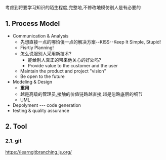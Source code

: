 考虑到将要学习知识的陌生程度,完整地,不修改地模仿别人是有必要的
## 1. Process Model
- Communication & Analysis
    - 先想直接一点的哪怕傻一点的解决方案--KISS--Keep It Simple, Stupid!
    - Fisrtly Planning!
    - 怎么说服别人采用新技术?
        - 能给别人真正的带来他关心的好处吗?
        - Provide value to the customer and the user    
    - Maintain the product and project "vision"
    - Be open to the future 
-  Modeling & Design
    - **重用**
    - 越是高级的管理员,接触的价值链路越直接,越是忽略底层的细节
    - UML
- Depolyment  --- code generation
- testing & quality assurance

## 2. Tool
### 2.1. git
https://learngitbranching.js.org/